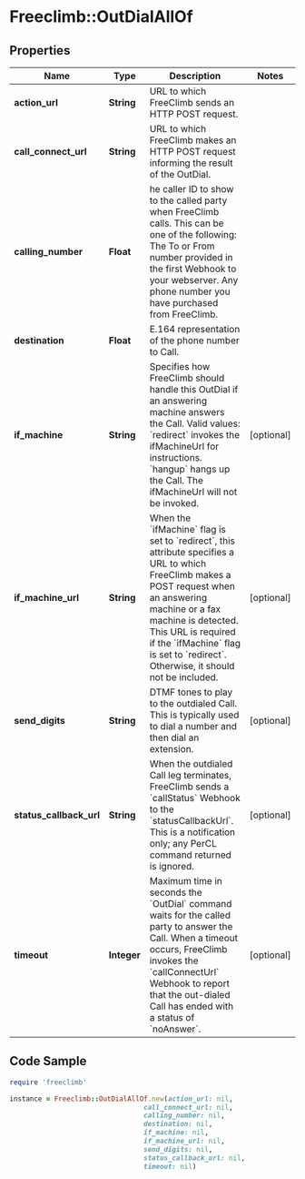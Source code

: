 # Freeclimb::OutDialAllOf

## Properties

Name | Type | Description | Notes
------------ | ------------- | ------------- | -------------
**action_url** | **String** | URL to which FreeClimb sends an HTTP POST request.  | 
**call_connect_url** | **String** | URL to which FreeClimb makes an HTTP POST request informing the result of the OutDial. | 
**calling_number** | **Float** | he caller ID to show to the called party when FreeClimb calls. This can be one of the following: The To or From number provided in the first Webhook to your webserver. Any phone number you have purchased from FreeClimb. | 
**destination** | **Float** | E.164 representation of the phone number to Call.  | 
**if_machine** | **String** | Specifies how FreeClimb should handle this OutDial if an answering machine answers the Call. Valid values: &#x60;redirect&#x60; invokes the ifMachineUrl for instructions. &#x60;hangup&#x60; hangs up the Call. The ifMachineUrl will not be invoked. | [optional] 
**if_machine_url** | **String** | When the &#x60;ifMachine&#x60; flag is set to &#x60;redirect&#x60;, this attribute specifies a URL to which FreeClimb makes a POST request when an answering machine or a fax machine is detected. This URL is required if the &#x60;ifMachine&#x60; flag is set to &#x60;redirect&#x60;. Otherwise, it should not be included. | [optional] 
**send_digits** | **String** | DTMF tones to play to the outdialed Call. This is typically used to dial a number and then dial an extension. | [optional] 
**status_callback_url** | **String** | When the outdialed Call leg terminates, FreeClimb sends a &#x60;callStatus&#x60; Webhook to the &#x60;statusCallbackUrl&#x60;. This is a notification only; any PerCL command returned is ignored. | [optional] 
**timeout** | **Integer** | Maximum time in seconds the &#x60;OutDial&#x60; command waits for the called party to answer the Call. When a timeout occurs, FreeClimb invokes the &#x60;callConnectUrl&#x60; Webhook to report that the out-dialed Call has ended with a status of &#x60;noAnswer&#x60;. | [optional] 

## Code Sample

```ruby
require 'freeclimb'

instance = Freeclimb::OutDialAllOf.new(action_url: nil,
                                 call_connect_url: nil,
                                 calling_number: nil,
                                 destination: nil,
                                 if_machine: nil,
                                 if_machine_url: nil,
                                 send_digits: nil,
                                 status_callback_url: nil,
                                 timeout: nil)
```


